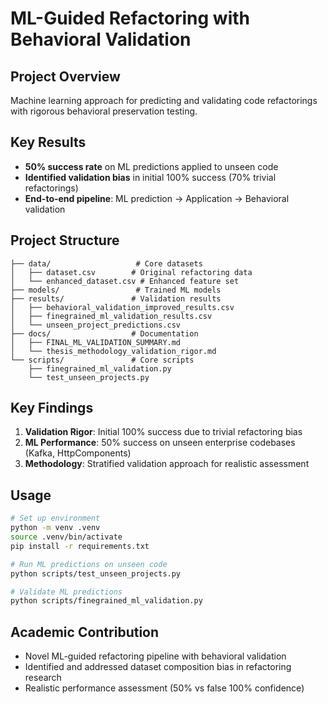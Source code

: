 # ML-Guided Refactoring with Behavioral Validation

## Project Overview
Machine learning approach for predicting and validating code refactorings with rigorous behavioral preservation testing.

## Key Results
- **50% success rate** on ML predictions applied to unseen code
- **Identified validation bias** in initial 100% success (70% trivial refactorings)
- **End-to-end pipeline**: ML prediction → Application → Behavioral validation

## Project Structure
```
├── data/                   # Core datasets
│   ├── dataset.csv        # Original refactoring data
│   └── enhanced_dataset.csv # Enhanced feature set
├── models/                 # Trained ML models
├── results/               # Validation results
│   ├── behavioral_validation_improved_results.csv
│   ├── finegrained_ml_validation_results.csv
│   └── unseen_project_predictions.csv
├── docs/                  # Documentation
│   ├── FINAL_ML_VALIDATION_SUMMARY.md
│   └── thesis_methodology_validation_rigor.md
└── scripts/               # Core scripts
    ├── finegrained_ml_validation.py
    └── test_unseen_projects.py
```

## Key Findings
1. **Validation Rigor**: Initial 100% success due to trivial refactoring bias
2. **ML Performance**: 50% success on unseen enterprise codebases (Kafka, HttpComponents)
3. **Methodology**: Stratified validation approach for realistic assessment

## Usage
```bash
# Set up environment
python -m venv .venv
source .venv/bin/activate
pip install -r requirements.txt

# Run ML predictions on unseen code
python scripts/test_unseen_projects.py

# Validate ML predictions
python scripts/finegrained_ml_validation.py
```

## Academic Contribution
- Novel ML-guided refactoring pipeline with behavioral validation
- Identified and addressed dataset composition bias in refactoring research
- Realistic performance assessment (50% vs false 100% confidence)
